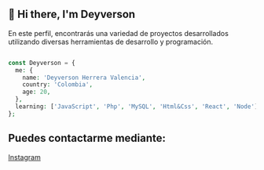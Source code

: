 ##  🚀 Hi there, I'm Deyverson 

En este perfil, encontrarás una variedad de proyectos desarrollados utilizando diversas herramientas de desarrollo y programación.

```php

const Deyverson = {
  me: {
    name: 'Deyverson Herrera Valencia',
    country: 'Colombia',
    age: 20,
  },
  learning: ['JavaScript', 'Php', 'MySQL', 'Html&Css', 'React', 'Node'],
};

```
## Puedes contactarme mediante:
[Instagram](https://www.instagram.com/its_deyverson/)
